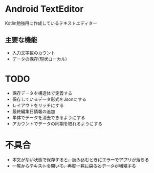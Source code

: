 # Android TextEditor
Kotlin勉強用に作成しているテキストエディター

## 主要な機能
- 入力文字数のカウント
- データの保存(現状ローカル)

# TODO
- 保存データを構造体で定義する
- 保存しているデータ形式をJsonにする
- レイアウトをリッチにする
- 最終編集日情報の追加
- 単体でデータを消去できるようにする
- アカウントでデータの同期を取れるようにする

# 不具合
- ~~本文がない状態で保存すると、読み込むときにエラーでアプリが落ちる~~
- ~~一覧からテキストを開いて、再度一覧に戻るとデータが増殖する~~